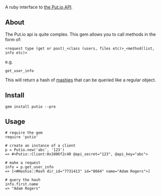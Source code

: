 A ruby interface to [the Put.io API](https://www.put.io/service/api).

## About ##

The Put.io api is quite complex. This gem allows you to call methods in
the form of:

    <request type (get or post)_<class (users, files etc)>_<method(list, info etc)>

e.g.

    get_user_info

This will return a hash of [mashies](https://github.com/intridea/hashie) that can
be queried like a regular object.

## Install ##

    gem install putio --pre

## Usage ##

    # require the gem
    require 'putio'

    # create an instance of a client
    p = Putio.new('abc', '123')
    => #<Putio::Client:0x1006f2c40 @api_secret="123", @api_key="abc">

    # make a request
    info = p.get_user_info
    => [<#Hashie::Mash dir_id="7731413" id="8664" name="Adam Rogers">]

    # query the hash
    info.first.name
    => "Adam Rogers"
